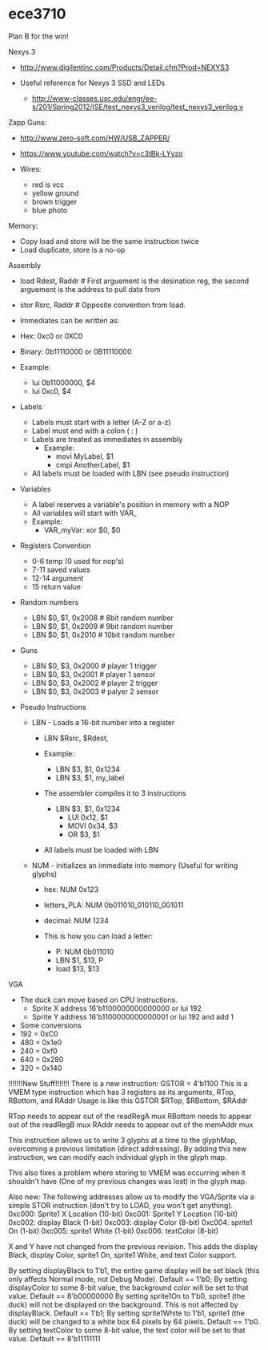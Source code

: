 ece3710
=======

Plan B for the win!

Nexys 3
  * http://www.digilentinc.com/Products/Detail.cfm?Prod=NEXYS3

  * Useful reference for Nexys 3 SSD and LEDs
    * http://www-classes.usc.edu/engr/ee-s/201/Spring2012/ISE/test_nexys3_verilog/test_nexys3_verilog.v


Zapp Guns:
  * http://www.zero-soft.com/HW/USB_ZAPPER/
  * https://www.youtube.com/watch?v=c3tBk-LYyzo

  * Wires:
     * red is vcc
     * yellow ground
     * brown trigger
     * blue photo

Memory:
  * Copy load and store will be the same instruction twice
  * Load duplicate, store is a no-op


Assembly
 * load Rdest, Raddr # First arguement is the desination reg, the second arguement is the address to pull data from
 * stor Rsrc, Raddr  # Opposite convention from load.
 * Immediates can be written as:
  * Hex: 0xc0 or 0XC0 
  * Binary: 0b11110000 or 0B11110000 

  * Example:
    * lui 0b11000000, $4
    * lui 0xc0, $4
 * Labels
   * Labels must start with a letter (A-Z or a-z) 
   * Label must end with a colon ( : ) 
   * Labels are treated as immediates in assembly
     * Example:
        * movi MyLabel, $1 
        * cmpi AnotherLabel, $1
   * All labels must be loaded with LBN (see pseudo instruction)
 * Variables
   * A label reserves a variable's position in memory with a NOP
   * All variables will start with VAR_
   * Example:
     * VAR_myVar: xor $0, $0

 * Registers Convention
   * 0-6 temp (0 used for nop's)
   * 7-11 saved values
   * 12-14 argument
   * 15 return value
 * Random numbers
   * LBN $0, $1, 0x2008  # 8bit random number   
   * LBN $0, $1, 0x2009  # 9bit random number   
   * LBN $0, $1, 0x2010  # 10bit random number 
 * Guns 
   * LBN $0, $3, 0x2000 # player 1 trigger
   * LBN $0, $3, 0x2001 # player 1 sensor
   * LBN $0, $3, 0x2002 # player 2 trigger
   * LBN $0, $3, 0x2003 # palyer 2 sensor

 * Pseudo Instructions
   * LBN - Loads a 16-bit number into a register
     * LBN $Rsrc, $Rdest, <immediate value>

     * Example:
        * LBN $3, $1, 0x1234
        * LBN $3, $1, my_label

     * The assembler compiles it to 3 instructions
       * LBN $3, $1, 0x1234
           * LUI 0x12, $1
           * MOVI 0x34, $3
           * OR $3, $1
     * All labels must be loaded with LBN
   
   * NUM - initializes an immediate into memory (Useful for writing glyphs)

      * hex:             NUM 0x123
      * letters_PLA: NUM 0b011010_010110_001011
      * decimal:       NUM 1234

      * This is how you can load a letter:
        * P: NUM 0b011010
        * LBN $1, $13,  P
        * load $13, $13 
 
VGA
 * The duck can move based on CPU instructions. 
   * Sprite X address 16'b1100000000000000 or lui 192
   * Sprite Y address 16'b1100000000000001 or lui 192 and add 1
 * Some conversions
  * 192 = 0xC0 
  * 480 = 0x1e0
  * 240 = 0xf0
  * 640 = 0x280
  * 320 = 0x140

!!!!!!!New Stuff!!!!!!!
There is a new instruction: GSTOR = 4'b1100
This is a VMEM type instruction which has 3 registers as its arguments, RTop, RBottom, and RAddr
Usage is like this
GSTOR $RTop, $RBottom, $RAddr

RTop needs to appear out of the readRegA mux
RBottom needs to appear out of the readRegB mux
RAddr needs to appear out of the memAddr mux

This instruction allows us to write 3 glyphs at a time to the glyphMap, overcoming a previous limitation (direct addressing).  By adding this new instruction, we can modify each individual glyph in the glyph map.

This also fixes a problem where storing to VMEM was occurring when it shouldn't have (One of my previous changes was lost) in the glyph map.

Also new:
The following addresses allow us to modify the VGA/Sprite via a simple STOR instruction (don't try to LOAD, you won't get anything).
0xc000: Sprite1 X Location (10-bit)
0xc001: Sprite1 Y Location (10-bit)
0xc002: display Black (1-bit)
0xc003: display Color (8-bit)
0xc004: sprite1 On (1-bit)
0xc005: sprite1 White (1-bit)
0xc006: textColor (8-bit)

X and Y have not changed from the previous revision.  This adds the display Black, display Color, sprite1 On, sprite1 White, and text Color support.

By setting displayBlack to 1'b1, the entire game display will be set black (this only affects Normal mode, not Debug Mode). Default == 1'b0;
By setting displayColor to some 8-bit value, the background color will be set to that value. Default == 8'b00000000
By setting sprite1On to 1'b0, sprite1 (the duck) will not be displayed on the background.  This is not affected by displayBlack.  Default == 1'b1;
By setting sprite1White to 1'b1, sprite1 (the duck) will be changed to a white box 64 pixels by 64 pixels.  Default == 1'b0.
By setting textColor to some 8-bit value, the text color will be set to that value.  Default == 8'b11111111
